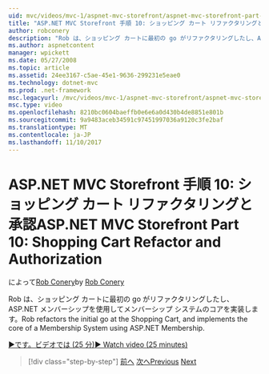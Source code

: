 ```yaml
---
uid: mvc/videos/mvc-1/aspnet-mvc-storefront/aspnet-mvc-storefront-part-10-shopping-cart-refactor-and-authorization
title: "ASP.NET MVC Storefront 手順 10: ショッピング カート リファクタリングと承認 |Microsoft ドキュメント"
author: robconery
description: "Rob は、ショッピング カートに最初の go がリファクタリングしたし、ASP.NET メンバーシップを使用してメンバーシップ システムのコアを実装します。"
ms.author: aspnetcontent
manager: wpickett
ms.date: 05/27/2008
ms.topic: article
ms.assetid: 24ee3167-c5ae-45e1-9636-299231e5eae0
ms.technology: dotnet-mvc
ms.prod: .net-framework
msc.legacyurl: /mvc/videos/mvc-1/aspnet-mvc-storefront/aspnet-mvc-storefront-part-10-shopping-cart-refactor-and-authorization
msc.type: video
ms.openlocfilehash: 8210bc0604baeffb0e6e6a0d430b4de8851e801b
ms.sourcegitcommit: 9a9483aceb34591c97451997036a9120c3fe2baf
ms.translationtype: MT
ms.contentlocale: ja-JP
ms.lasthandoff: 11/10/2017
---
```

<a name="aspnet-mvc-storefront-part-10-shopping-cart-refactor-and-authorization"></a><span data-ttu-id="395ec-103">ASP.NET MVC Storefront 手順 10: ショッピング カート リファクタリングと承認</span><span class="sxs-lookup"><span data-stu-id="395ec-103">ASP.NET MVC Storefront Part 10: Shopping Cart Refactor and Authorization</span></span>
====================
<span data-ttu-id="395ec-104">によって[Rob Conery](https://github.com/robconery)</span><span class="sxs-lookup"><span data-stu-id="395ec-104">by [Rob Conery](https://github.com/robconery)</span></span>

<span data-ttu-id="395ec-105">Rob は、ショッピング カートに最初の go がリファクタリングしたし、ASP.NET メンバーシップを使用してメンバーシップ システムのコアを実装します。</span><span class="sxs-lookup"><span data-stu-id="395ec-105">Rob refactors the initial go at the Shopping Cart, and implements the core of a Membership System using ASP.NET Membership.</span></span>

[<span data-ttu-id="395ec-106">&#9654;です。ビデオでは (25 分)</span><span class="sxs-lookup"><span data-stu-id="395ec-106">&#9654; Watch video (25 minutes)</span></span>](https://channel9.msdn.com/Blogs/ASP-NET-Site-Videos/aspnet-mvc-storefront-part-10-shopping-cart-refactor-and-authorization)

>[!div class="step-by-step"]
<span data-ttu-id="395ec-107">[前へ](aspnet-mvc-storefront-part-9-the-shopping-cart.md)
[次へ](aspnet-mvc-storefront-part-11-hooking-up-the-shopping-cart-and-using-components.md)</span><span class="sxs-lookup"><span data-stu-id="395ec-107">[Previous](aspnet-mvc-storefront-part-9-the-shopping-cart.md)
[Next](aspnet-mvc-storefront-part-11-hooking-up-the-shopping-cart-and-using-components.md)</span></span>
